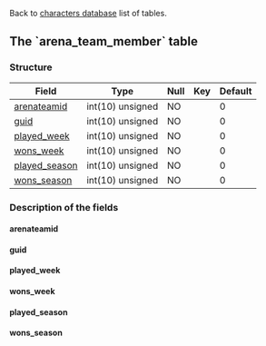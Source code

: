Back to [characters database](charactersdb_struct) list of tables.

The \`arena\_team\_member\` table
---------------------------------

### Structure

| **Field**                                         | **Type**         | **Null** | **Key** | **Default** |
|---------------------------------------------------|------------------|----------|---------|-------------|
| [arenateamid](Arena_team_member#arenateamid)      | int(10) unsigned | NO       |         | 0           |
| [guid](Arena_team_member#guid)                    | int(10) unsigned | NO       |         | 0           |
| [played\_week](Arena_team_member#played_week)     | int(10) unsigned | NO       |         | 0           |
| [wons\_week](Arena_team_member#wons_week)         | int(10) unsigned | NO       |         | 0           |
| [played\_season](Arena_team_member#played_season) | int(10) unsigned | NO       |         | 0           |
| [wons\_season](Arena_team_member#wons_season)     | int(10) unsigned | NO       |         | 0           |

### Description of the fields

#### arenateamid

#### guid

#### played\_week

#### wons\_week

#### played\_season

#### wons\_season
